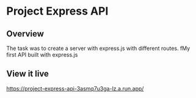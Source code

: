 # Project Express API

## Overview

The task was to create a server with express.js with different routes.
fMy first API built with express.js


## View it live

https://project-express-api-3asmq7u3ga-lz.a.run.app/
